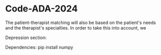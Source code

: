 # Code-ADA-2024

The patient-therapist matching will also be based on the patient's needs and the therapist's 
specialties. In order to take this into account, we

Depression section:

Dependencies:
pip install numpy

